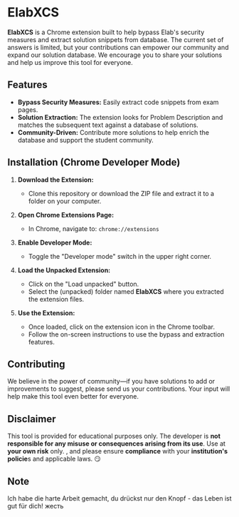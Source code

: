 # ElabXCS

**ElabXCS** is a Chrome extension built to help bypass Elab's security measures and extract solution snippets from database. The current set of answers is limited, but your contributions can empower our community and expand our solution database. We encourage you to share your solutions and help us improve this tool for everyone.

## Features

- **Bypass Security Measures:** Easily extract code snippets from exam pages.
- **Solution Extraction:** The extension looks for Problem Description and matches the subsequent text against a database of solutions.
- **Community-Driven:** Contribute more solutions to help enrich the database and support the student community.

## Installation (Chrome Developer Mode)

1. **Download the Extension:**
   - Clone this repository or download the ZIP file and extract it to a folder on your computer.

2. **Open Chrome Extensions Page:**
   - In Chrome, navigate to: `chrome://extensions`

3. **Enable Developer Mode:**
   - Toggle the "Developer mode" switch in the upper right corner.

4. **Load the Unpacked Extension:**
   - Click on the "Load unpacked" button.
   - Select the (unpacked) folder named **ElabXCS** where you extracted the extension files.

5. **Use the Extension:**
   - Once loaded, click on the extension icon in the Chrome toolbar.
   - Follow the on-screen instructions to use the bypass and extraction features.

## Contributing

We believe in the power of community—if you have solutions to add or improvements to suggest, please send us your contributions. Your input will help make this tool even better for everyone.

## Disclaimer

This tool is provided for educational purposes only. The developer is **not responsible for any misuse or consequences arising from its use**. Use at **your own risk** only. , and please ensure **compliance** with your **institution's policie**s and applicable laws. 😏

## Note

Ich habe die harte Arbeit gemacht, du drückst nur den Knopf - das Leben ist gut für dich! жесть
